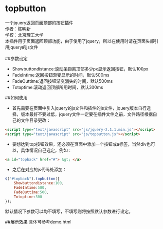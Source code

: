 # topbutton
一个jquery返回页面顶部的按钮插件
<br/>
作者：陈明新
<br/>
学校：北京理工大学
<br/>
本插件用于页面返回顶部功能，由于使用了jquery，所以在使用时请在页面头部引用jquery的js文件
<br/><br/>
##参数设定
* Showbuttondistance:滚动条距离顶部多少px显示返回按钮，默认100px
* FadeIntime:返回按钮渐变显示的时间，默认500ms
* FadeOuttime:返回按钮渐变消失的时间，默认500ms
* Totoptime:滚动返回顶部所用时间，默认300ms   

##如何使用
* 首先需要在页面中引入jquery的js文件和插件的js文件，jquery版本自行选择，版本最好不要过低，jquery文件一定要在插件文件之前，文件路径根据自己的文件目录更改：
```html
<script type="text/javascript" src="js/jquery-2.1.1.min.js"></script>
<script type="text/javascript" src="js/topbutton.js"></script>
```
* 要想达到top按钮效果，还必须在页面中添加一个按钮或a标签，当然div也可以，具体情况自己选定，例如：
```html
<a id="topback" href="#"> &gt; </a>
```
* 之后在对应的js代码处添加：
```javascript
$("#topback").topbutton({
	Showbuttondistance:100,
	FadeIntime:500,
	FadeOuttime:500,
	Totoptime:300
});
```
默认情况下参数可以均不填写，不填写则将按照默认参数进行设定。

##展示效果
具体可参考demo.html
